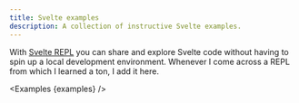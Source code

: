```yaml
---
title: Svelte examples
description: A collection of instructive Svelte examples.
---
```


<script context="module">
  export const prerender = true;

  export const load = async function ({ url, fetch }) {
    const res = await fetch('/svelte/examples.json');

    if (!res.ok) {
      return {
        status: res.status,
        error: new Error(`Not found: ${url.pathname}.`),
      };
    }

    const { examples } = await res.json();

    if (examples.length === 0) {
      return {
        status: 404,
        error: new Error(`Not found: ${url.pathname}.`),
      };
    }

    return {
      props: { examples },
    };
  };
</script>

<script>
  import Examples from '$lib/components/examples.svelte';

  export let examples;
</script>

With [Svelte REPL](https://svelte.dev/repl) you can share and explore Svelte
code without having to spin up a local development environment. Whenever I come
across a REPL from which I learned a ton, I add it here.

<Examples {examples} />
